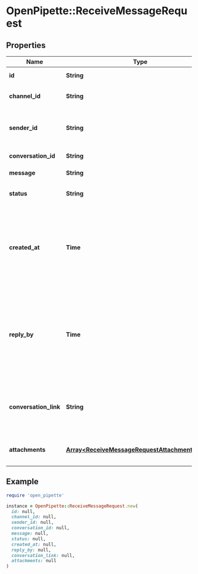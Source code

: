 # OpenPipette::ReceiveMessageRequest

## Properties

| Name | Type | Description | Notes |
| ---- | ---- | ----------- | ----- |
| **id** | **String** | The ID of the message |  |
| **channel_id** | **String** | The channel ID as in the provider |  |
| **sender_id** | **String** | The ID of the provider&#39;s user that sent the message |  |
| **conversation_id** | **String** | The ID of the conversation |  |
| **message** | **String** | The body of the message |  |
| **status** | **String** | The status of the message |  |
| **created_at** | **Time** | The date and time when the message was created in the provider, in UTC. Format: YYYY-MM-DD HH:MM |  |
| **reply_by** | **Time** | The date and time when the message can no longer receive a reply, in UTC. Format: YYYY-MM-DD HH:MM | [optional] |
| **conversation_link** | **String** | A URL that can open the conversation in the provider&#39;s side | [optional] |
| **attachments** | [**Array&lt;ReceiveMessageRequestAttachmentsInner&gt;**](ReceiveMessageRequestAttachmentsInner.md) | The list of attachments available in the message | [optional] |

## Example

```ruby
require 'open_pipette'

instance = OpenPipette::ReceiveMessageRequest.new(
  id: null,
  channel_id: null,
  sender_id: null,
  conversation_id: null,
  message: null,
  status: null,
  created_at: null,
  reply_by: null,
  conversation_link: null,
  attachments: null
)
```

